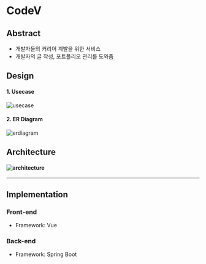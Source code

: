 # CodeV

## Abstract

- 개발자들의 커리어 계발을 위한 서비스
- 개발자의 글 작성, 포트폴리오 관리를 도와줌



## Design

#### 1. Usecase

![usecase](./document/img/usecase.png)

#### 2. ER Diagram

![erdiagram](./document/img/erdiagram.png)



## Architecture

#### ![architecture](./document/img/architecture.PNG)

---



## Implementation

### Front-end 

- Framework: Vue

### Back-end
- Framework: Spring Boot

